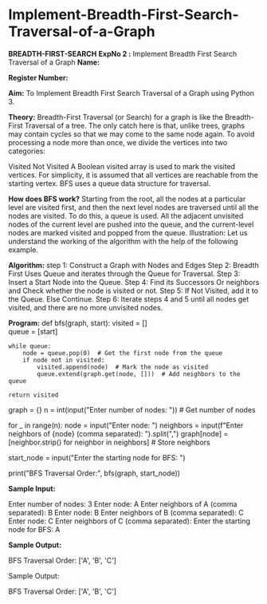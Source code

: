 # Implement-Breadth-First-Search-Traversal-of-a-Graph
**BREADTH-FIRST-SEARCH**
**ExpNo 2 :** Implement Breadth First Search Traversal of a Graph
**Name:**

**Register Number:**

**Aim:**
To Implement Breadth First Search Traversal of a Graph using Python 3.

**Theory:**
Breadth-First Traversal (or Search) for a graph is like the Breadth-First Traversal of a tree. The only catch here is that, unlike trees, graphs may contain cycles so that we may come to the same node again. To avoid processing a node more than once, we divide the vertices into two categories:

Visited
Not Visited
A Boolean visited array is used to mark the visited vertices. For simplicity, it is assumed that all vertices are reachable from the starting vertex. BFS uses a queue data structure for traversal.

**How does BFS work?**
Starting from the root, all the nodes at a particular level are visited first, and then the next level nodes are traversed until all the nodes are visited. To do this, a queue is used. All the adjacent unvisited nodes of the current level are pushed into the queue, and the current-level nodes are marked visited and popped from the queue. Illustration: Let us understand the working of the algorithm with the help of the following example. 

**Algorithm:**
step 1: Construct a Graph with Nodes and Edges
Step 2: Breadth First Uses Queue and iterates through the Queue for Traversal.
Step 3: Insert a Start Node into the Queue.
Step 4: Find its Successors Or neighbors and Check whether the node is visited or not.
Step 5: If Not Visited, add it to the Queue. Else Continue.
Step 6: Iterate steps 4 and 5 until all nodes get visited, and there are no more unvisited nodes.

**Program:**
def bfs(graph, start):
    visited = []  
    queue = [start]  

    while queue:
        node = queue.pop(0)  # Get the first node from the queue
        if node not in visited:
            visited.append(node)  # Mark the node as visited
            queue.extend(graph.get(node, []))  # Add neighbors to the queue

    return visited

graph = {}
n = int(input("Enter number of nodes: "))  # Get number of nodes

for _ in range(n):
    node = input("Enter node: ")
    neighbors = input(f"Enter neighbors of {node} (comma separated): ").split(",")
    graph[node] = [neighbor.strip() for neighbor in neighbors]  # Store neighbors

start_node = input("Enter the starting node for BFS: ")


print("BFS Traversal Order:", bfs(graph, start_node))

**Sample Input:**

Enter number of nodes: 3
Enter node: A
Enter neighbors of A (comma separated): B
Enter node: B
Enter neighbors of B (comma separated): C
Enter node: C
Enter neighbors of C (comma separated): 
Enter the starting node for BFS: A

**Sample Output:**

BFS Traversal Order: ['A', 'B', 'C']

Sample Output:

BFS Traversal Order: ['A', 'B', 'C']
